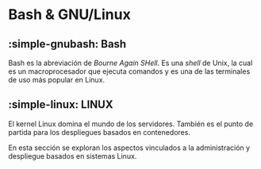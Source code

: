# Bash & GNU/Linux


## :simple-gnubash: Bash

Bash es la abreviación de *Bourne Again SHell*.
Es una *shell* de Unix, la cual es un macroprocesador que ejecuta comandos y es una de las terminales de uso más popular en Linux.




<!-- ## :simple-gnu::simple-linux: GNU/LINUX -->
## :simple-linux: LINUX

El kernel Linux domina el mundo de los servidores.
También es el punto de partida para los despliegues basados en contenedores.

En esta sección se exploran los aspectos vinculados a la administración y despliegue basados en sistemas Linux.
